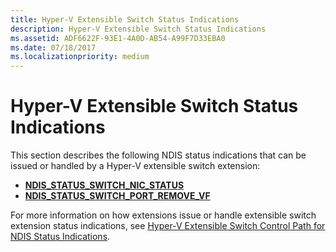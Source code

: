 ```yaml
---
title: Hyper-V Extensible Switch Status Indications
description: Hyper-V Extensible Switch Status Indications
ms.assetid: ADF6622F-93E1-4A0D-AB54-A99F7D33EBA0
ms.date: 07/18/2017
ms.localizationpriority: medium
---
```


# Hyper-V Extensible Switch Status Indications


This section describes the following NDIS status indications that can be issued or handled by a Hyper-V extensible switch extension:

-   [**NDIS\_STATUS\_SWITCH\_NIC\_STATUS**](ndis-status-switch-nic-status.md)
-   [**NDIS\_STATUS\_SWITCH\_PORT\_REMOVE\_VF**](ndis-status-switch-port-remove-vf.md)

For more information on how extensions issue or handle extensible switch extension status indications, see [Hyper-V Extensible Switch Control Path for NDIS Status Indications](https://docs.microsoft.com/windows-hardware/drivers/network/hyper-v-extensible-switch-control-path-for-ndis-status-indications).

 

 




